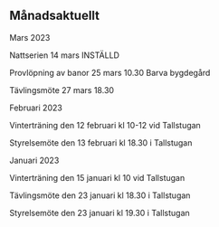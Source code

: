 ## Månadsaktuellt

Mars 2023

Nattserien 14 mars INSTÄLLD


Provlöpning av banor 25 mars 10.30 Barva bygdegård


Tävlingsmöte 27 mars 18.30



Februari 2023


Vinterträning den 12 februari kl 10-12 vid Tallstugan


Styrelsemöte den 13 februari kl 18.30 i Tallstugan


Januari 2023

Vinterträning den 15 januari kl 10 vid Tallstugan

Tävlingsmöte den 23 januari kl 18.30 i Tallstugan

Styrelsemöte den 23 januari kl 19.30 i Tallstugan


